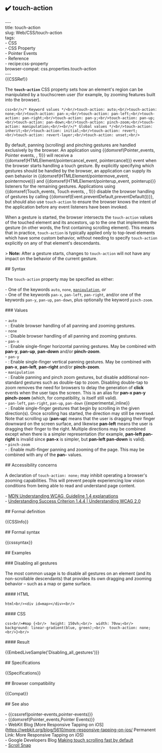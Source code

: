 ## ✔️ touch-action 
 ---<br/>title: touch-action<br/>slug: Web/CSS/touch-action<br/>tags:<br/>  - CSS<br/>  - CSS Property<br/>  - Pointer Events<br/>  - Reference<br/>  - recipe:css-property<br/>browser-compat: css.properties.touch-action<br/>---<br/>{{CSSRef}}<br/><br/>The **`touch-action`** CSS property sets how an element's region can be manipulated by a touchscreen user (for example, by zooming features built into the browser).<br/><br/>```css<br/>/* Keyword values */<br/>touch-action: auto;<br/>touch-action: none;<br/>touch-action: pan-x;<br/>touch-action: pan-left;<br/>touch-action: pan-right;<br/>touch-action: pan-y;<br/>touch-action: pan-up;<br/>touch-action: pan-down;<br/>touch-action: pinch-zoom;<br/>touch-action: manipulation;<br/><br/>/* Global values */<br/>touch-action: inherit;<br/>touch-action: initial;<br/>touch-action: revert;<br/>touch-action: revert-layer;<br/>touch-action: unset;<br/>```<br/><br/>By default, panning (scrolling) and pinching gestures are handled exclusively by the browser. An application using {{domxref(Pointer_events, Pointer events, , 1)}} will receive a {{domxref(HTMLElement/pointercancel_event, pointercancel)}} event when the browser starts handling a touch gesture. By explicitly specifying which gestures should be handled by the browser, an application can supply its own behavior in {{domxref(HTMLElement/pointermove_event, pointermove)}} and {{domxref(HTMLElement/pointerup_event, pointerup)}} listeners for the remaining gestures. Applications using {{domxref(Touch_events, Touch events, , 1)}} disable the browser handling of gestures by calling {{domxref(Event.preventDefault,preventDefault())}}, but should also use `touch-action` to ensure the browser knows the intent of the application before any event listeners have been invoked.<br/><br/>When a gesture is started, the browser intersects the `touch-action` values of the touched element and its ancestors, up to the one that implements the gesture (in other words, the first containing scrolling element). This means that in practice, `touch-action` is typically applied only to top-level elements which have some custom behavior, without needing to specify `touch-action` explicitly on any of that element's descendants.<br/><br/>> **Note:** After a gesture starts, changes to `touch-action` will not have any impact on the behavior of the current gesture.<br/><br/>## Syntax<br/><br/>The `touch-action` property may be specified as either:<br/><br/>- One of the keywords `auto`, `none`, [`manipulation`](#manipulation), _or_<br/>- One of the keywords `pan-x`, `pan-left`, `pan-right`, and/or one of the keywords `pan-y`, `pan-up`, `pan-down`, plus optionally the keyword `pinch-zoom`.<br/><br/>### Values<br/><br/>- `auto`<br/>  - : Enable browser handling of all panning and zooming gestures.<br/>- `none`<br/>  - : Disable browser handling of all panning and zooming gestures.<br/>- `pan-x`<br/>  - : Enable single-finger horizontal panning gestures. May be combined with **pan-y**, **pan-up**, **pan-down** and/or **pinch-zoom**.<br/>- `pan-y`<br/>  - : Enable single-finger vertical panning gestures. May be combined with **pan-x**, **pan-left**, **pan-right** and/or **pinch-zoom**.<br/>- `manipulation`<br/>  - : Enable panning and pinch zoom gestures, but disable additional non-standard gestures such as double-tap to zoom. Disabling double-tap to zoom removes the need for browsers to delay the generation of **click** events when the user taps the screen. This is an alias for **pan-x pan-y pinch-zoom** (which, for compatibility, is itself still valid).<br/>- `pan-left`, `pan-right`, `pan-up`, `pan-down` {{experimental_inline}}<br/>  - : Enable single-finger gestures that begin by scrolling in the given direction(s). Once scrolling has started, the direction may still be reversed. Note that scrolling up (**pan-up**) means that the user is dragging their finger downward on the screen surface, and likewise **pan-left** means the user is dragging their finger to the right. Multiple directions may be combined except when there is a simpler representation (for example, **pan-left pan-right** is invalid since **pan-x** is simpler, but **pan-left pan-down** is valid).<br/>- `pinch-zoom`<br/>  - : Enable multi-finger panning and zooming of the page. This may be combined with any of the **pan-** values.<br/><br/>## Accessibility concerns<br/><br/>A declaration of `touch-action: none;` may inhibit operating a browser's zooming capabilities. This will prevent people experiencing low vision conditions from being able to read and understand page content.<br/><br/>- [MDN Understanding WCAG, Guideline 1.4 explanations](/en-US/docs/Web/Accessibility/Understanding_WCAG/Perceivable#Guideline_1.4_Make_it_easier_for_users_to_see_and_hear_content_including_separating_foreground_from_background)<br/>- [Understanding Success Criterion 1.4.4 | Understanding WCAG 2.0](https://www.w3.org/TR/UNDERSTANDING-WCAG20/visual-audio-contrast-scale.html)<br/><br/>## Formal definition<br/><br/>{{CSSInfo}}<br/><br/>## Formal syntax<br/><br/>{{csssyntax}}<br/><br/>## Examples<br/><br/>### Disabling all gestures<br/><br/>The most common usage is to disable all gestures on an element (and its non-scrollable descendants) that provides its own dragging and zooming behavior – such as a map or game surface.<br/><br/>#### HTML<br/><br/>```html<br/><div id=map></div><br/>```<br/><br/>#### CSS<br/><br/>```css<br/>#map {<br/>  height: 150vh;<br/>  width: 70vw;<br/>  background: linear-gradient(blue, green);<br/>  touch-action: none;<br/>}<br/>```<br/><br/>#### Result<br/><br/>{{EmbedLiveSample('Disabling_all_gestures')}}<br/><br/>## Specifications<br/><br/>{{Specifications}}<br/><br/>## Browser compatibility<br/><br/>{{Compat}}<br/><br/>## See also<br/><br/>- {{cssxref(pointer-events,pointer-events)}}<br/>- {{domxref(Pointer_events,Pointer Events)}}<br/>- WebKit Blog [More Responsive Tapping on iOS](https://webkit.org/blog/5610/more-responsive-tapping-on-ios/ Permanent Link: More Responsive Tapping on iOS)<br/>- Google Developers Blog [Making touch scrolling fast by default](https://developer.chrome.com/blog/scrolling-intervention/)<br/>- [Scroll Snap](/en-US/docs/Web/CSS/CSS_Scroll_Snap)<br/>